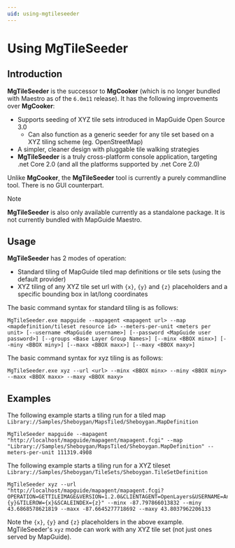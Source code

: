 ```yaml
---
uid: using-mgtileseeder
---
```


# Using MgTileSeeder

## Introduction

**MgTileSeeder** is the successor to **MgCooker** (which is no longer bundled with Maestro as of the `6.0m11` release). It has the following improvements over **MgCooker**:

 * Supports seeding of XYZ tile sets introduced in MapGuide Open Source 3.0
   * Can also function as a generic seeder for any tile set based on a XYZ tiling scheme (eg. OpenStreetMap)
 * A simpler, cleaner design with pluggable tile walking strategies
 * **MgTileSeeder** is a truly cross-platform console application, targeting .net Core 2.0 (and all the platforms supported by .net Core 2.0)

Unlike **MgCooker**, the **MgTileSeeder** tool is currently a purely commandline tool. There is no GUI counterpart.

> [!NOTE]
> **MgTileSeeder** is also only available currently as a standalone package. It is not currently bundled with MapGuide Maestro.

## Usage

**MgTileSeeder** has 2 modes of operation:

 * Standard tiling of MapGuide tiled map definitions or tile sets (using the default provider)
 * XYZ tiling of any XYZ tile set url with `{x}`, `{y}` and `{z}` placeholders and a specific bounding box in lat/long coordinates

The basic command syntax for standard tiling is as follows:

    MgTileSeeder.exe mapguide --mapagent <mapagent url> --map <mapdefinition/tileset resource id> --meters-per-unit <meters per unit> [--username <MapGuide username>] [--password <MapGuide user password>] [--groups <Base Layer Group Names>] [--minx <BBOX minx>] [--miny <BBOX miny>] [--maxx <BBOX maxx>] [--maxy <BBOX maxy>]

The basic command syntax for xyz tiling is as follows:

    MgTileSeeder.exe xyz --url <url> --minx <BBOX minx> --miny <BBOX miny> --maxx <BBOX maxx> --maxy <BBOX maxy>

## Examples

The following example starts a tiling run for a tiled map `Library://Samples/Sheboygan/MapsTiled/Sheboygan.MapDefinition`

    MgTileSeeder mapguide --mapagent "http://localhost/mapguide/mapagent/mapagent.fcgi" --map "Library://Samples/Sheboygan/MapsTiled/Sheboygan.MapDefinition" --meters-per-unit 111319.4908

The following example starts a tiling run for a XYZ tileset `Library://Samples/Sheboygan/TileSets/Sheboygan.TileSetDefinition`

    MgTileSeeder xyz --url "http://localhost/mapguide/mapagent/mapagent.fcgi?OPERATION=GETTILEIMAGE&VERSION=1.2.0&CLIENTAGENT=OpenLayers&USERNAME=Anonymous&MAPDEFINITION=Library://Samples/Sheboygan/MapsTiled/Sheboygan.MapDefinition&BASEMAPLAYERGROUPNAME=Base+Layer+Group&TILECOL={y}&TILEROW={x}&SCALEINDEX={z}" --minx -87.797866013832 --miny 43.6868578621819 --maxx -87.6645277718692 --maxy 43.8037962206133

Note the `{x}`, `{y}` and `{z}` placeholders in the above example. MgTileSeeder's `xyz` mode can work with any XYZ tile set (not just ones served by MapGuide).